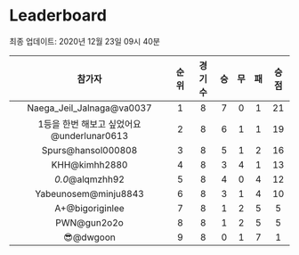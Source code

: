 # Leaderboard
최종 업데이트: 2020년 12월 23일 09시 40분




| 참가자 | 순위 | 경기수 | 승 | 무 | 패 | 승점 |
|:---:|:---:|:---:|:---:|:---:|:---:|:---:|
| Naega_Jeil_Jalnaga@va0037 | 1 | 8 | 7 | 0 | 1 | 21 |
| 1등을 한번 해보고 싶었어요@underlunar0613 | 2 | 8 | 6 | 1 | 1 | 19 |
| Spurs@hansol000808 | 3 | 8 | 5 | 1 | 2 | 16 |
| KHH@kimhh2880 | 4 | 8 | 3 | 4 | 1 | 13 |
| _0.0_@alqmzhh92 | 5 | 8 | 4 | 0 | 4 | 12 |
| Yabeunosem@minju8843 | 6 | 8 | 3 | 1 | 4 | 10 |
| A+@bigoriginlee | 7 | 8 | 1 | 2 | 5 | 5 |
| PWN@gun2o2o | 8 | 8 | 1 | 2 | 5 | 5 |
| 😎@dwgoon | 9 | 8 | 0 | 1 | 7 | 1 |